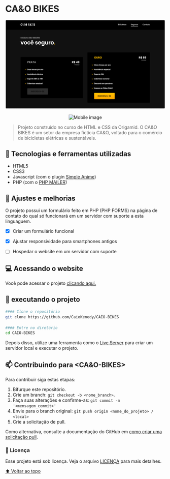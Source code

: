 # CA&O BIKES



![](img/bikereadme.png)
<p align="center">
  <img src="https://github.com/CaioKenedy/CAIO-BIKES/blob/main/img/mobile.png" alt="Mobile image"/>
</p>

> Projeto construído no curso de HTML e CSS da Origamid. O CA&O BIKES é um setor da empresa fictícia CA&O, voltado para o comércio de bicicletas elétricas e sustentáveis.



## 🔧 Tecnologias e ferramentas utilizadas
- HTML5
- CSS3
- Javascript (com o plugin [Simple Anime](https://github.com/origamid/simple-anime))
- PHP (com o [PHP MAILER](https://github.com/PHPMailer/PHPMailer))






## 🔖 Ajustes e melhorias

O projeto possui um formulário feito em PHP (PHP FORMS) na página de contato do qual só funcionará em um servidor com suporte a esta linguaguem.

- [x] Criar um formulário funcional
- [x] Ajustar responsividade para smartphones antigos
- [ ] Hospedar o website em um servidor com suporte


## 💻 Acessando o website
Você pode acessar o projeto [clicando aqui.](https://caiokenedy.github.io/CAIO-BIKES/)


## 🚀 executando o projeto

```bash
#### Clone o repositório
git clone https://github.com/CaioKenedy/CAIO-BIKES

#### Entre no diretório
cd CAIO-BIKES
```
Depois disso, utilize uma ferramenta como o [Live Server](https://marketplace.visualstudio.com/items?itemName=ritwickdey.LiveServer) para criar um servidor local e executar o projeto.


## 📫 Contribuindo para <CA&O-BIKES>

Para contribuir siga estas etapas:

1. Bifurque este repositório.
2. Crie um branch: `git checkout -b <nome_branch>`.
3. Faça suas alterações e confirme-as: `git commit -m '<mensagem_commit>'`
4. Envie para o branch original: `git push origin <nome_do_projeto> / <local>`
5. Crie a solicitação de pull.

Como alternativa, consulte a documentação do GitHub em [como criar uma solicitação pull](https://help.github.com/en/github/collaborating-with-issues-and-pull-requests/creating-a-pull-request).


### 📝 Licença

Esse projeto está sob licença. Veja o arquivo [LICENÇA](LICENSE.md) para mais detalhes.

[⬆ Voltar ao topo](#CA&O-BIKES)<br>
